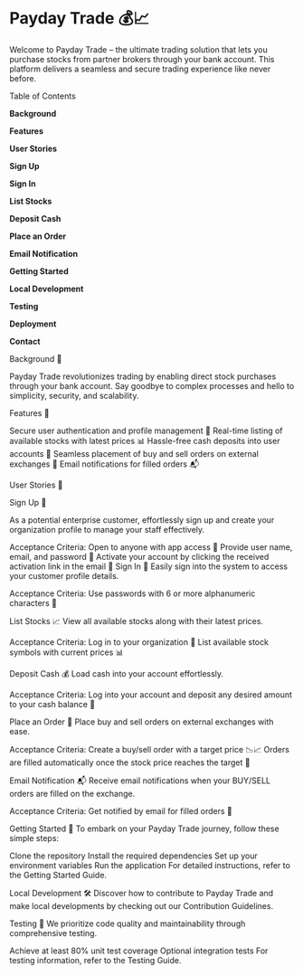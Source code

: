 # Payday Trade 💰📈

Welcome to Payday Trade – the ultimate trading solution that lets you purchase stocks from partner brokers through your bank account. This platform delivers a seamless and secure trading experience like never before.

Table of Contents

**Background**

**Features**

**User Stories**

**Sign Up**

**Sign In**

**List Stocks**

**Deposit Cash**

**Place an Order**

**Email Notification**

**Getting Started**

**Local Development**

**Testing**

**Deployment**

**Contact**

Background 🌄

Payday Trade revolutionizes trading by enabling direct stock purchases through your bank account. Say goodbye to complex processes and hello to simplicity, security, and scalability.

Features 🚀

Secure user authentication and profile management 🔐
Real-time listing of available stocks with latest prices 📊
Hassle-free cash deposits into user accounts 💸
Seamless placement of buy and sell orders on external exchanges 🔄
Email notifications for filled orders 📬

User Stories 👥

Sign Up 📝

As a potential enterprise customer, effortlessly sign up and create your organization profile to manage your staff effectively.

Acceptance Criteria:
Open to anyone with app access 📱
Provide user name, email, and password 🔑
Activate your account by clicking the received activation link in the email 📧
Sign In 🔑
Easily sign into the system to access your customer profile details.

Acceptance Criteria:
Use passwords with 6 or more alphanumeric characters 🔐

List Stocks 📈
View all available stocks along with their latest prices.

Acceptance Criteria:
Log in to your organization 👤
List available stock symbols with current prices 📊

Deposit Cash 💰
Load cash into your account effortlessly.

Acceptance Criteria:
Log into your account and deposit any desired amount to your cash balance 💸

Place an Order 🔄
Place buy and sell orders on external exchanges with ease.

Acceptance Criteria:
Create a buy/sell order with a target price 📉📈
Orders are filled automatically once the stock price reaches the target 🎯

Email Notification 📬
Receive email notifications when your BUY/SELL orders are filled on the exchange.

Acceptance Criteria:
Get notified by email for filled orders 📧

Getting Started 🚀
To embark on your Payday Trade journey, follow these simple steps:

Clone the repository
Install the required dependencies
Set up your environment variables
Run the application
For detailed instructions, refer to the Getting Started Guide.

Local Development 🛠️
Discover how to contribute to Payday Trade and make local developments by checking out our Contribution Guidelines.

Testing 🧪
We prioritize code quality and maintainability through comprehensive testing.

Achieve at least 80% unit test coverage
Optional integration tests
For testing information, refer to the Testing Guide.

